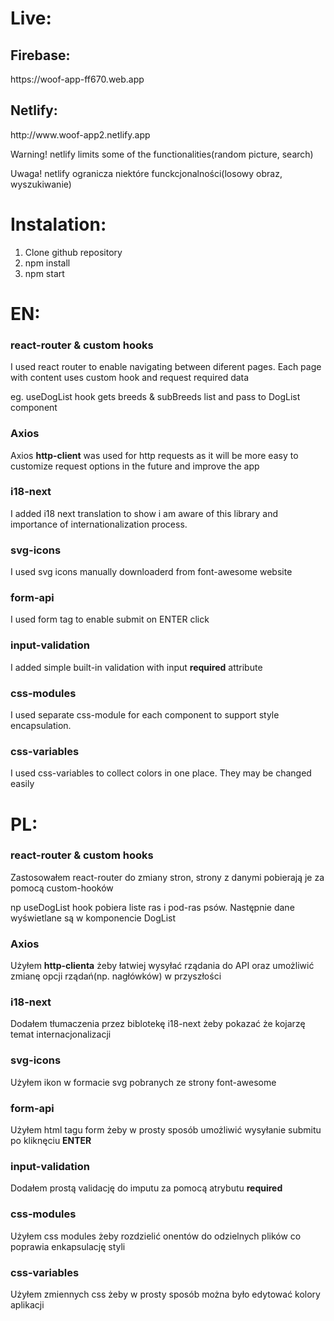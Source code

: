 <h1 >Live:</h1>
<h2>Firebase:</h2>
https://woof-app-ff670.web.app


<h2>Netlify:</h2>
http://www.woof-app2.netlify.app
<p>Warning! netlify limits some of the functionalities(random picture, search)</p>
<p>Uwaga! netlify ogranicza niektóre funckcjonalności(losowy obraz, wyszukiwanie)</p>

<h1 >Instalation:</h1>
<ol>
<li> Clone github repository</li>
<li> npm install</li>
<li> npm start</li>
</ol>

<h1 >EN:</h1>
<h3 >react-router & custom hooks</h3 >
<p >I used react router to enable navigating between diferent pages. Each page with content uses custom hook and request required data</p>
<p >eg. useDogList hook gets breeds & subBreeds list and pass to DogList component</p>
<h3 >Axios</h3 >
<p >Axios <b>http-client</b> was used for http requests as it will be more easy to customize request options in the future and improve the app</p>
<h3 >i18-next</h3 >
<p >I added i18 next translation to show i am aware of this library and importance of internationalization process.</p>
<h3 >svg-icons</h3 >
<p >I used svg icons manually downloaderd from font-awesome website</p>
<h3 >form-api</h3 >
<p >I used form tag to enable submit on ENTER click</p>
<h3 >input-validation</h3 >
<p >I added simple built-in validation with input <b>required</b> attribute</p>
<h3 >css-modules</h3 >
<p >I used separate css-module for each component to support style encapsulation.
<h3 >css-variables</h3 >
<p >I used css-variables to collect colors in one place. They may be changed easily</p>

<h1 >PL:</h1>
<h3 >react-router & custom hooks</h3 >
<p >Zastosowałem react-router do zmiany stron, strony z danymi pobierają je za pomocą custom-hooków</p>
<p >np useDogList hook pobiera liste ras i pod-ras psów. Następnie dane wyświetlane są w komponencie DogList</p>
<h3 >Axios</h3 >
<p >Użyłem <b>http-clienta</b> żeby łatwiej wysyłać rządania do API oraz umożliwić zmianę opcji rządań(np. nagłówków) w przyszłości</p>
<h3 >i18-next</h3 >
<p >Dodałem tłumaczenia przez biblotekę i18-next żeby pokazać że kojarzę temat internacjonalizacji</p>
<h3 >svg-icons</h3 >
<p >Użyłem ikon w formacie svg pobranych ze strony font-awesome</p>
<h3 >form-api</h3 >
<p >Użyłem html tagu form żeby w prosty sposób umożliwić wysyłanie submitu po kliknęciu <b>ENTER</b></p>
<h3 >input-validation</h3 >
<p >Dodałem prostą validację do imputu za pomocą atrybutu <b>required</b></p>
<h3 >css-modules</h3 >
<p >Użyłem css modules żeby rozdzielić onentów do odzielnych plików co poprawia enkapsulację styli</p>
<h3 >css-variables</h3 >
<p >Użyłem zmiennych css  żeby w prosty sposób można było edytować kolory aplikacji</p>
